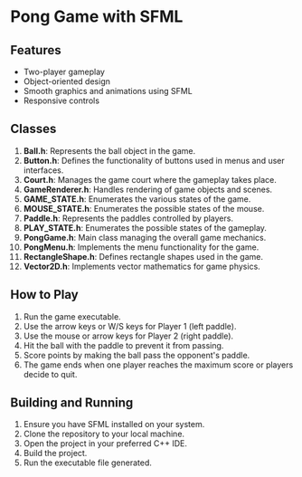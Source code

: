 <!DOCTYPE html>
<html lang="en">

<body>
    <h1>Pong Game with SFML</h1>
    <h2>Features</h2>
    <ul>
        <li>Two-player gameplay</li>
        <li>Object-oriented design</li>
        <li>Smooth graphics and animations using SFML</li>
        <li>Responsive controls</li>
    </ul>
    <h2>Classes</h2>
    <ol>
        <li><strong>Ball.h</strong>: Represents the ball object in the game.</li>
        <li><strong>Button.h</strong>: Defines the functionality of buttons used in menus and user interfaces.</li>
        <li><strong>Court.h</strong>: Manages the game court where the gameplay takes place.</li>
        <li><strong>GameRenderer.h</strong>: Handles rendering of game objects and scenes.</li>
        <li><strong>GAME_STATE.h</strong>: Enumerates the various states of the game.</li>
        <li><strong>MOUSE_STATE.h</strong>: Enumerates the possible states of the mouse.</li>
        <li><strong>Paddle.h</strong>: Represents the paddles controlled by players.</li>
        <li><strong>PLAY_STATE.h</strong>: Enumerates the possible states of the gameplay.</li>
        <li><strong>PongGame.h</strong>: Main class managing the overall game mechanics.</li>
        <li><strong>PongMenu.h</strong>: Implements the menu functionality for the game.</li>
        <li><strong>RectangleShape.h</strong>: Defines rectangle shapes used in the game.</li>
        <li><strong>Vector2D.h</strong>: Implements vector mathematics for game physics.</li>
    </ol>
    <h2>How to Play</h2>
    <ol>
        <li>Run the game executable.</li>
        <li>Use the arrow keys or W/S keys for Player 1 (left paddle).</li>
        <li>Use the mouse or arrow keys for Player 2 (right paddle).</li>
        <li>Hit the ball with the paddle to prevent it from passing.</li>
        <li>Score points by making the ball pass the opponent's paddle.</li>
        <li>The game ends when one player reaches the maximum score or players decide to quit.</li>
    </ol>
    <h2>Building and Running</h2>
    <ol>
        <li>Ensure you have SFML installed on your system.</li>
        <li>Clone the repository to your local machine.</li>
        <li>Open the project in your preferred C++ IDE.</li>
        <li>Build the project.</li>
        <li>Run the executable file generated.</li>
    </ol>
   
  
</body>
</html>
